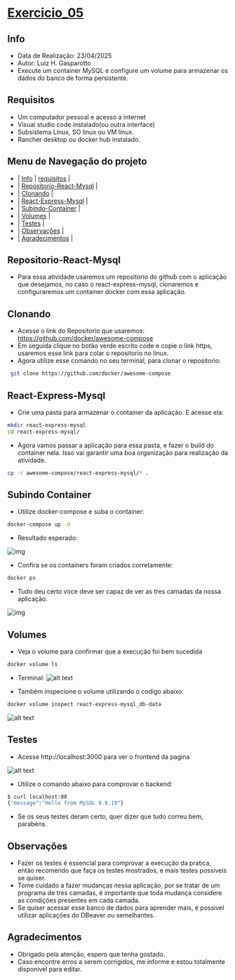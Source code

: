 # [Exercicio_05](#exercicio_05)

## Info
- Data de Realização: 23/04/2025
- Autor: Luiz H. Gasparotto
- Execute um container MySQL e configure um volume para armazenar os dados do banco de forma persistente.

## Requisitos
- Um computador pessoal e acesso a internet
- Visual studio code instalado(ou outra interface)
- Subsistema Linux, SO linux ou VM linux.
- Rancher desktop ou docker hub instalado.

## Menu de Navegação do projeto
- | [Info](#info) | [requisitos](#requisitos) |
- | [Repositorio-React-Mysql](#repositorio-react-mysql) |
- | [Clonando](#clonando) |
- | [React-Express-Mysql](#react-express-mysql) |
- | [Subindo-Container](#subindo-container) |
- | [Volumes](#Volumes) |
- | [Testes](#Testes) |
- | [Observações](#observações) |
- | [Agradecimentos](#agradecimentos) |

## Repositorio-React-Mysql

- Para essa atividade usaremos um repositorio do github com o aplicação que desejamos, no caso o react-express-mysql, clonaremos e configuraremos um container docker com essa aplicação.

## Clonando
- Acesse o link do Repositorio que usaremos: https://github.com/docker/awesome-compose
- Em seguida clique no botão verde escrito code e copie o link https, usaremos esse link para colar o repositorio no linux.
- Agora utilize esse comando no seu terminal, para clonar o repositorio:
```bash
 git clone https://github.com/docker/awesome-compose
```

## React-Express-Mysql
- Crie uma pasta para armazenar o container da aplicação. E acesse ela:
```bash
mkdir react-express-mysql
cd react-express-mysql/
```
- Agora vamos passar a aplicação para essa pasta, e fazer o build do container nela. Isso vai garantir uma boa organização para realização da atividade.
```bash
cp -r awesome-compose/react-express-mysql/* .
```

## Subindo Container
- Utilize docker-compose e suba o container:
```bash
docker-compose up -d
```
- Resultado esperado:

![img](subindocontainerRMsql.png)

- Confira se os containers foram criados corretamente:
```bash
docker ps 
```
- Tudo deu certo voce deve ser capaz de ver as tres camadas da nossa aplicação.

![img](containersps.png)

## Volumes
- Veja o volume para confirmar que a execução foi bem sucedida
```bash
docker volume ls 
```
- Terminal:
![alt text](psvolume.png)

- Também inspecione o volume utilizando o codigo abaixo:
```bash
docker volume inspect react-express-mysql_db-data
```
![alt text](volumeinspecionado.png)

## Testes
- Acesse http://localhost:3000 para ver o frontend da pagina

![alt text](localhost3000.png)

- Utilize o comando abaixo para comprovar o backend:
```bash
$ curl localhost:80
{"message":"Hello from MySQL 8.0.19"}
```
- Se os seus testes deram certo, quer dizer que tudo correu bem, parabéns.

## Observações
- Fazer os testes é essencial para comprovar a execução da pratica, então recomendo que faça os testes mostrados, e mais testes possiveis se quiser.
- Tome cuidado a fazer mudanças nessa aplicação, por se tratar de um programa de tres camadas, é importante que toda mudança considere as condições presentes em cada camada.
- Se quiser acessar esse banco de dados para aprender mais, é possivel utilizar aplicações do DBeaver ou semelhantes.

## Agradecimentos
- Obrigado pela atenção, espero que tenha gostado.
- Caso encontre erros a serem corrigidos, me informe e estou totalmente disponivel para editar.